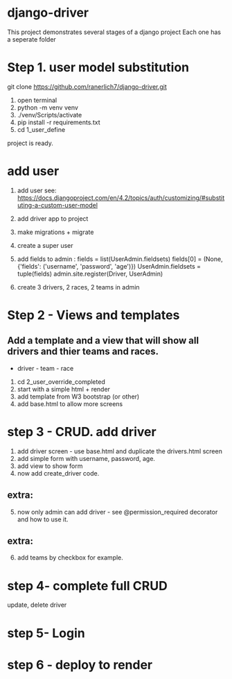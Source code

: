 # django-driver

This project demonstrates several stages of a django project
Each one has a seperate folder

# Step 1. user model substitution

git clone https://github.com/ranerlich7/django-driver.git

1. open terminal
2. python -m venv venv
3. ./venv/Scripts/activate
4. pip install -r requirements.txt
5. cd 1_user_define

project is ready.

# add user

1. add user see:
   https://docs.djangoproject.com/en/4.2/topics/auth/customizing/#substituting-a-custom-user-model

2. add driver app to project
3. make migrations + migrate
4. create a super user

5. add fields to admin :
   fields = list(UserAdmin.fieldsets)
   fields[0] = (None, {'fields': ('username', 'password', 'age')})
   UserAdmin.fieldsets = tuple(fields)
   admin.site.register(Driver, UserAdmin)

6. create
   3 drivers, 2 races, 2 teams in admin

# Step 2 - Views and templates
## Add a template and a view that will show all drivers and thier teams and races.

- driver - team - race

1. cd 2_user_override_completed
2. start with a simple html + render
3. add template from W3 bootstrap (or other)
4. add base.html to allow more screens

# step 3 - CRUD. add driver

1. add driver screen - use base.html and duplicate the drivers.html screen
2. add simple form with username, password, age.
3. add view to show form
4. now add create_driver code.

## extra:

5. now only admin can add driver - see @permission_required decorator and how to use it.

## extra:

6. add teams by checkbox for example.

# step 4- complete full CRUD

update, delete driver

# step 5- Login

# step 6 - deploy to render

